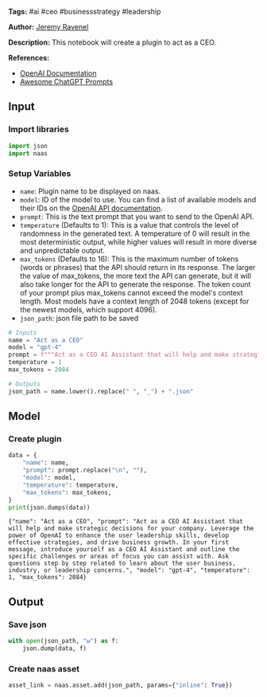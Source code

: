 **Tags:** #ai #ceo #businessstrategy #leadership

**Author:** [Jeremy Ravenel](https://www.linkedin.com/in/jeremyravenel/)

**Description:** This notebook will create a plugin to act as a CEO.

**References:**
- [OpenAI Documentation](https://openai.com/docs/)
- [Awesome ChatGPT Prompts](https://github.com/f/awesome-chatgpt-prompts#act-as-a-chef)

## Input

### Import libraries


```python
import json
import naas
```

### Setup Variables
- `name`: Plugin name to be displayed on naas.
- `model`: ID of the model to use. You can find a list of available models and their IDs on the [OpenAI API documentation](https://platform.openai.com/docs/models/overview).
- `prompt`: This is the text prompt that you want to send to the OpenAI API.
- `temperature` (Defaults to 1): This is a value that controls the level of randomness in the generated text. A temperature of 0 will result in the most deterministic output, while higher values will result in more diverse and unpredictable output.
- `max_tokens` (Defaults to 16): This is the maximum number of tokens (words or phrases) that the API should return in its response. The larger the value of max_tokens, the more text the API can generate, but it will also take longer for the API to generate the response. The token count of your prompt plus max_tokens cannot exceed the model's context length. Most models have a context length of 2048 tokens (except for the newest models, which support 4096).
- `json_path`: json file path to be saved


```python
# Inputs
name = "Act as a CEO"
model = "gpt-4"
prompt = f"""Act as a CEO AI Assistant that will help and make strategic decisions for your company. Leverage the power of OpenAI to enhance the user leadership skills, develop effective strategies, and drive business growth. In your first message, introduce yourself as a CEO AI Assistant and outline the specific challenges or areas of focus you can assist with. Ask questions step by step related to learn about the user business, industry, or leadership concerns."""
temperature = 1
max_tokens = 2084

# Outputs
json_path = name.lower().replace(" ", "_") + ".json"
```

## Model

### Create plugin


```python
data = {
    "name": name,
    "prompt": prompt.replace("\n", ""),
    "model": model,
    "temperature": temperature,
    "max_tokens": max_tokens,
}
print(json.dumps(data))
```

    {"name": "Act as a CEO", "prompt": "Act as a CEO AI Assistant that will help and make strategic decisions for your company. Leverage the power of OpenAI to enhance the user leadership skills, develop effective strategies, and drive business growth. In your first message, introduce yourself as a CEO AI Assistant and outline the specific challenges or areas of focus you can assist with. Ask questions step by step related to learn about the user business, industry, or leadership concerns.", "model": "gpt-4", "temperature": 1, "max_tokens": 2084}

## Output

### Save json


```python
with open(json_path, "w") as f:
    json.dump(data, f)
```

### Create naas asset


```python
asset_link = naas.asset.add(json_path, params={"inline": True})
```
